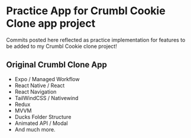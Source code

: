 # Practice App for Crumbl Cookie Clone app project
Commits posted here reflected as practice implementation for features to be added to my Crumbl Cookie clone project!

## Original Crumbl Clone App 
- Expo / Managed Workflow
- React Native / React
- React Navigation
- TailWindCSS / Nativewind
- Redux
- MVVM
- Ducks Folder Structure
- Animated API / Modal
- And much more.

